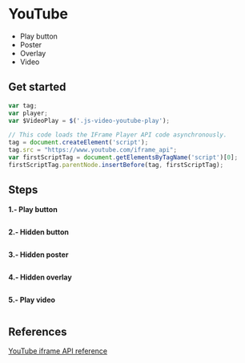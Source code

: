 # YouTube
- Play button
- Poster
- Overlay
- Video

## Get started
```javascript
var tag;
var player;
var $VideoPlay = $('.js-video-youtube-play');

// This code loads the IFrame Player API code asynchronously.
tag = document.createElement('script');
tag.src = "https://www.youtube.com/iframe_api";
var firstScriptTag = document.getElementsByTagName('script')[0];
firstScriptTag.parentNode.insertBefore(tag, firstScriptTag);
```

## Steps
**1.- Play button**
```
```

**2.- Hidden button**
```
```

**3.- Hidden poster**
```
```

**4.- Hidden overlay**
```
```

**5.- Play video**
```
```

## References
[YouTube iframe API reference](https://developers.google.com/youtube/iframe_api_reference)
